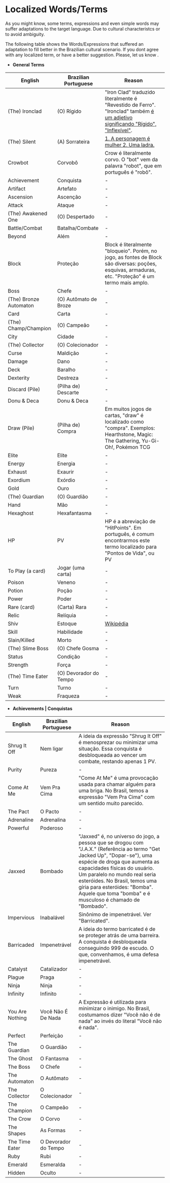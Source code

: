 # Localized Words/Terms

As you might know, some terms, expressions and even simple words may suffer adaptations to the target language. Due to cultural characteristcs or to avoid ambiguity.

The following table shows the Words/Expressions that suffered an adaptation to fill better in the Brazilian cultural scenario. If you dont agree with any localized term, or have a better suggestion. Please, let us know .


- **General Terms**

| English                | Brazilian Portuguese   | Reason |
|------------------------|------------------------|--------|
| (The) Ironclad         | (O) Rígido             | "Iron Clad" traduzido literalmente é "Revestido de Ferro". "Ironclad" também [é um adjetivo significando "Rígido", "Inflexível"](http://www.dictionary.com/browse/ironclad). |
| (The) Silent           | (A) Sorrateira         | [1. A personagem é mulher 2. Uma ladra.](http://slay-the-spire.wikia.com/wiki/Silent) |
| Crowbot                | Corvobô                | Crow é literalmente corvo. O "bot" vem da palavra "robot", que em português é "robô".
| Achievement            | Conquista              | - |
| Artifact               | Artefato               | - |
| Ascension              | Ascenção               | - |
| Attack                 | Ataque                 | - |
| (The) Awakened One     | (O) Despertado         | - |
| Battle/Combat          | Batalha/Combate        | - |
| Beyond                 | Além                   | - |
| Block                  | Proteção               | Block é literalmente "bloqueio". Porém, no jogo, as fontes de Block são diversas: poções, esquivas, armaduras, etc. "Proteção" é um termo mais amplo. |
| Boss                   | Chefe                  | - |
| (The) Bronze Automaton | (O) Autômato de Broze  | - |
| Card                   | Carta                  | - |
| (The) Champ/Champion   | (O) Campeão            | - |
| City                   | Cidade                 | - |
| (The) Collector        | (O) Colecionador       | - |
| Curse                  | Maldição               | - |
| Damage                 | Dano                   | - |
| Deck                   | Baralho                | - |
| Dexterity              | Destreza               | - |
| Discard (Pile)         | (Pilha de) Descarte    | - |
| Donu & Deca            | Donu & Deca            | - |
| Draw (Pile)            | (Pilha de) Compra      | Em muitos jogos de cartas, "draw" é localizado como "compra". Exemplos: Hearthstone, Magic: The Gathering, Yu-Gi-Oh!, Pokémon TCG |
| Elite                  | Elite                  | - |
| Energy                 | Energia                | - |
| Exhaust                | Exaurir                | - |
| Exordium               | Exórdio                | - |
| Gold                   | Ouro                   | - |
| (The) Guardian         | (O) Guardião           | - |
| Hand                   | Mão                    | - |
| Hexaghost              | Hexafantasma           | - |
| HP                     | PV                     | HP é a abreviação de "HitPoints". Em português, é comum encontrarmos este termo localizado para "Pontos de Vida", ou PV |
| To Play (a card)       | Jogar (uma carta)      | - |
| Poison                 | Veneno                 | - |
| Potion                 | Poção                  | - |
| Power                  | Poder                  | - |
| Rare (card)            | (Carta) Rara           | - |
| Relic                  | Relíquia               | - |
| Shiv                   | Estoque                | [Wikipédia](https://pt.wikipedia.org/wiki/Estoque_(arma)) |
| Skill                  | Habilidade             | - |
| Slain/Killed           | Morto                  | - |
| (The) Slime Boss       | (O) Chefe Gosma        | - |
| Status                 | Condição               | - |
| Strength               | Força                  | - |
| (The) Time Eater       | (O) Devorador do Tempo | - |
| Turn                   | Turno                  | - |
| Weak                   | Fraqueza               | - |

- **Achievements | Conquistas**

| English         | Brazilian Portuguese | Reason |
|-----------------|----------------------|--------|
| Shrug It Off    | Nem ligar            | A ideia da expressão "Shrug It Off" é menosprezar ou minimizar uma situação. Essa conquista é desbloqueada ao vencer um combate, restando apenas 1 PV. |
| Purity          | Pureza               | - |
| Come At Me      | Vem Pra Cima         | "Come At Me" é uma provocação usada para chamar alguém para uma briga. No Brasil, temos a expressão "Vem Pra Cima" com um sentido muito parecido. |
| The Pact        | O Pacto              | - |
| Adrenaline      | Adrenalina           | - |
| Powerful        | Poderoso             | - |
| Jaxxed          | Bombado              | "Jaxxed" é, no universo do jogo, a pessoa que se drogou com "J.A.X." (Referência ao termo "Get Jacked Up", "Dopar-se"), uma espécie de droga que aumenta as capacidades físicas do usuário. Um paralelo no mundo real seria esteróides. No Brasil, temos uma gíria para esteróides: "Bomba". Aquele que toma "bomba" e é musculoso é chamado de "Bombado". |
| Impervious      | Inabalável           | Sinônimo de impenetrável. Ver "Barricated". |
| Barricaded      | Impenetrável         | A ideia do termo barricated é de se proteger atrás de uma barreira. A conquista é desbloqueada conseguindo 999 de escudo. O que, convenhamos, é uma defesa impenetrável. |
| Catalyst        | Catalizador          | - |
| Plague          | Praga                | - |
| Ninja           | Ninja                | - |
| Infinity        | Infinito             | - |
| You Are Nothing | Você Não É De Nada   | A Expressão é utilizada para minimizar o inimigo. No Brasil, costumamos dizer "Você não é de nada" ao invés do literal "Você não é nada". |
| Perfect         | Perfeição            | - |
| The Guardian    | O Guardião           | - |
| The Ghost       | O Fantasma           | - |
| The Boss        | O Chefe              | - |
| The Automaton   | O Autômato           | - |
| The Collector   | O Colecionador       | - |
| The Champion    | O Campeão            | - |
| The Crow        | O Corvo              | - |
| The Shapes      | As Formas            | - |
| The Time Eater  | O Devorador do Tempo | - |
| Ruby            | Rubi                 | - |
| Emerald         | Esmeralda            | - |
| Hidden          | Oculto               | - |
